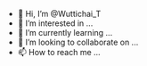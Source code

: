 - 👋 Hi, I’m @Wuttichai_T
- 👀 I’m interested in ...
- 🌱 I’m currently learning ...
- 💞️ I’m looking to collaborate on ...
- 📫 How to reach me ...

<!---
WuttichaiT/WuttichaiT is a ✨ special ✨ repository because its `README.md` (this file) appears on your GitHub profile.
You can click the Preview link to take a look at your changes.
--->
